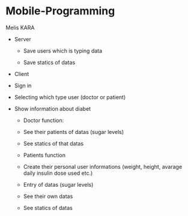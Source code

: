 # Mobile-Programming

Melis KARA

- Server
  * Save users which is typing data

  * Save statics of datas

-	Client

  *	Sign in 

  *	Selecting which type user (doctor or patient)

  *	Show information about diabet

    -	Doctor function:

      *	See their patients of datas (sugar levels)

      *	See statics of that datas

    -	Patients function
  
      *	Create their personal user informations (weight, height, avarage daily insulin dose used etc.)

      *	Entry of datas (sugar levels)

      *	See their own datas

      *	See statics of datas
